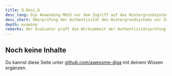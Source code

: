 ```yaml
---
title: O.Resi_6
desc_long: Die Anwendung MUSS vor dem Zugriff auf das Hintergrundsystem dessen Authentizität überprüfen (siehe auch O.Ntwk_4).
desc_short: Überprüfung der Authentizität des Hintergrundsystems vor Zugriff.
depth: examine
remarks: Der Evaluator prüft die Wirksamkeit der Authentizitätsprüfung (beispielsweise Zertifikats-Pinning) durch praktische Tests.
---
```


## Noch keine Inhalte

Du kannst diese Seite unter [github.com/awesome-diga](https://github.com/awesome-diga/tr-faq) mit deinem Wissen ergänzen.
